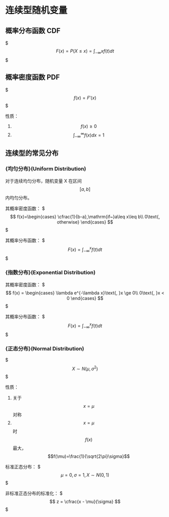 # 连续型随机变量

## 概率分布函数 CDF

$$$
F(x) = P(X \le x) = \int_{- \infty}{x} f(t) dt
$$$

## 概率密度函数 PDF

$$$
f(x) = F'(x)
$$$

性质：
1. $$f(x) \ge 0$$
2. $$​\int_{-\infty}^{\infty} f(x)dx=1$$

## 连续型的常见分布

### {均匀分布}(Uniform Distribution)

对于连续均匀分布，随机变量 X 在区间 $$[a, b]$$ 内均匀分布。

其概率密度函数：
$$$
f(x)=\begin{cases}
\cfrac{1}{b-a},\mathrm{if~}a\leq x\leq b\\
0\text{, otherwise}
\end{cases}
$$$

其概率分布函数：
$$$
F(x)=\int_{-\infty}^{x}f(t)dt
$$$

### {指数分布}(Exponential Distribution)

其概率密度函数：
$$$
f(x) = \begin{cases}
\lambda e^{-\lambda x}\text{, }x \ge 0\\
0\text{, }x < 0
\end{cases}
$$$

其概率分布函数：
$$$
F(x) = \int_{-\infty}^{x} f(t)dt
$$$

### {正态分布}(Normal Distribution)

$$$
X \sim N(\mu, \sigma^2)
$$$

性质：
1. 关于 $$x=\mu$$ 对称
2. $$x=\mu$$ 时 $$f(x)$$ 最大，$$f(\mu)=\frac{1}{\sqrt{2\pi}\sigma}$$

标准正态分布：
$$$
\mu = 0, \sigma = 1, X \sim N(0, 1)
$$$

非标准正态分布的标准化：
$$$
z = \cfrac{x - \mu}{\sigma}
$$$
